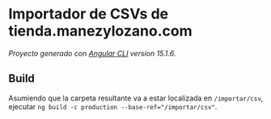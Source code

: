 # Importador de CSVs de tienda.manezylozano.com

*Proyecto generado con [Angular CLI](https://github.com/angular/angular-cli) version 15.1.6.*

## Build

Asumiendo que la carpeta resultante va a estar localizada en `/importar/csv`, ejecutar `ng build -c production --base-ref="/importar/csv"`.
